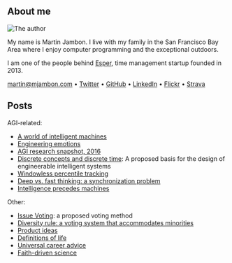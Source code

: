 About me
--------

<img src="//www.gravatar.com/avatar/ca1fd636db960bba6027154d81ef106e.png"
     alt="The author">

My name is Martin Jambon. I live with my family in the San Francisco
Bay Area where I enjoy computer programming and the exceptional outdoors.

I am one of the people behind [Esper](http://esper.com), time
management startup founded in 2013.

martin@mjambon.com
&bull; [Twitter](https://twitter.com/mjambon)
&bull; [GitHub](https://github.com/mjambon)
&bull; [LinkedIn](https://www.linkedin.com/in/mjambon)
&bull; [Flickr](https://www.flickr.com/photos/mjambon)
&bull; [Strava](http://www.strava.com/athletes/750791)

Posts
-----

AGI-related:

* [A world of intelligent machines](2017-01-02-agi-world)
* [Engineering emotions](2016-12-31-agi-emotions)
* [AGI research snapshot, 2016](2016-08-20-agi-project-status-2016)
* [Discrete concepts and discrete time](2016-09-03-discrete-indicators):
  A proposed basis for the design of engineerable intelligent systems
* [Windowless percentile tracking](2016-07-23-moving-percentile)
* [Deep vs. fast thinking:
  a synchronization problem](2015-11-08-deep-vs-fast-thinking)
* [Intelligence precedes machines](2014-12-31-intelligence-precedes-machines)

Other:

* [Issue Voting](2017-01-08-issue-voting-method): a proposed voting method
* [Diversity rule:
  a voting system that accommodates minorities](2016-10-08-diversity-rule)
* [Product ideas](2016-07-30-product-ideas)
* [Definitions of life](2016-07-24-definitions-of-life)
* [Universal career advice](2015-01-03-universal-career-advice)
* [Faith-driven science](2014-12-27-faith-driven-science)
